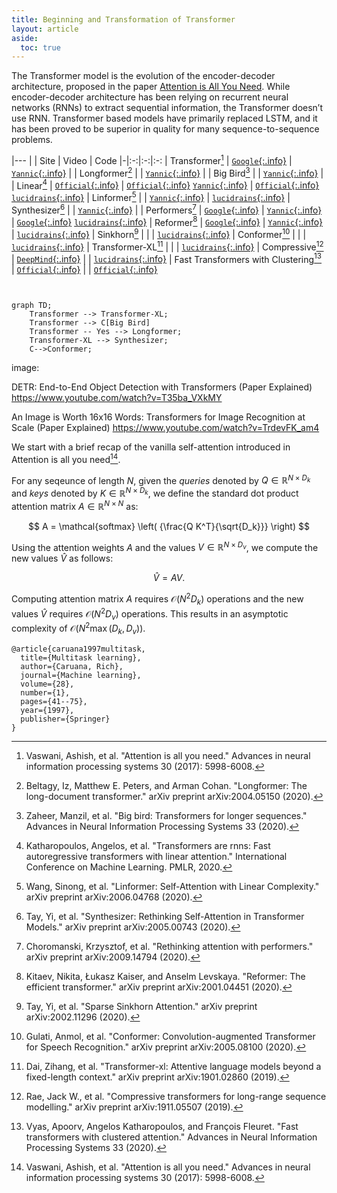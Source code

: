```yaml
---
title: Beginning and Transformation of Transformer
layout: article
aside:
  toc: true
---
```


The Transformer model is the evolution of the encoder-decoder architecture, proposed in the paper [Attention is All You Need](https://arxiv.org/abs/1706.03762). While encoder-decoder architecture has been relying on recurrent neural networks (RNNs) to extract sequential information, the Transformer doesn’t use RNN. Transformer based models have primarily replaced LSTM, and it has been proved to be superior in quality for many sequence-to-sequence problems.

<!--more-->


|---
| | Site | Video | Code
|-|:-:|:-:|:-:
| Transformer[^vaswani2017attention] | [`Google`{:.info}](https://ai.googleblog.com/2017/08/transformer-novel-neural-network.html) | [`Yannic`{:.info}](https://www.youtube.com/watch?v=iDulhoQ2pro) | 
| Longformer[^beltagy2020longformer] | | [`Yannic`{:.info}](https://www.youtube.com/watch?v=_8KNb5iqblE) |
| Big Bird[^zaheer2020big] | | [`Yannic`{:.info}](https://www.youtube.com/watch?v=WVPE62Gk3EM) |
| Linear[^katharopoulos2020transformers] | [`Official`{:.info}](https://linear-transformers.com/) | [`Official`{:.info}](https://www.youtube.com/watch?v=KBWh7XCUAi8) [`Yannic`{:.info}](https://www.youtube.com/watch?v=hAooAOFRsYc) | [`Official`{:.info}](https://github.com/idiap/fast-transformers) [`lucidrains`{:.info}](https://github.com/lucidrains/linear-attention-transformer)
| Linformer[^wang2020linformer] | | [`Yannic`{:.info}](https://www.youtube.com/watch?v=-_2AF9Lhweo) | [`lucidrains`{:.info}](https://github.com/lucidrains/linformer)
| Synthesizer[^tay2020synthesizer] | | [`Yannic`{:.info}](https://www.youtube.com/watch?v=q7QP_lfqnQM) |
| Performers[^choromanski2020rethinking] | [`Google`{:.info}](https://ai.googleblog.com/2020/10/rethinking-attention-with-performers.html) | [`Yannic`{:.info}](https://www.youtube.com/watch?v=xJrKIPwVwGM) | [`Google`{:.info}](https://github.com/google-research/google-research/tree/master/performer) [`lucidrains`{:.info}](https://github.com/lucidrains/performer-pytorch)
| Reformer[^kitaev2020reformer] | [`Google`{:.info}](https://ai.googleblog.com/2020/01/reformer-efficient-transformer.html) | [`Yannic`{:.info}](https://www.youtube.com/watch?v=i4H0kjxrias) | [`lucidrains`{:.info}](https://github.com/lucidrains/reformer-pytorch)
| Sinkhorn[^tay2020sparse] | | | [`lucidrains`{:.info}](https://github.com/lucidrains/sinkhorn-transformer)
| Conformer[^gulati2020conformer] | | | [`lucidrains`{:.info}](https://github.com/lucidrains/conformer)
| Transformer-XL[^dai2019transformer] | | | [`lucidrains`{:.info}](https://github.com/lucidrains/memory-transformer-xl)
| Compressive[^rae2019compressive] | [`DeepMind`{:.info}](https://deepmind.com/blog/article/A_new_model_and_dataset_for_long-range_memory) | | [`lucidrains`{:.info}](https://github.com/lucidrains/compressive-transformer-pytorch)
| Fast Transformers with Clustering[^vyas2020fast] | [`Official`{:.info}](https://clustered-transformers.github.io/) |  | [`Official`{:.info}](https://github.com/idiap/fast-transformers)

```mermaid


graph TD;
    Transformer --> Transformer-XL;
    Transformer --> C[Big Bird]
    Transformer -- Yes --> Longformer;
    Transformer-XL --> Synthesizer;
    C-->Conformer;
```



image:

DETR: End-to-End Object Detection with Transformers (Paper Explained)
https://www.youtube.com/watch?v=T35ba_VXkMY

An Image is Worth 16x16 Words: Transformers for Image Recognition at Scale (Paper Explained)
https://www.youtube.com/watch?v=TrdevFK_am4

We start with a brief recap of the vanilla self-attention introduced in Attention is all you need[^vaswani2017attention].

For any seqeunce of length $N$, given the  *queries* denoted by $Q \in \mathbb{R}^{N \times D_k}$ and *keys* denoted by $K \in \mathbb{R}^{N \times D_k}$,  we define the standard dot product attention matrix $A \in \mathbb{R}^{N \times N}$ as:


$$
A = \mathcal{softmax} \left( {\frac{Q K^T}{\sqrt{D_k}}} \right)
$$
    

Using the attention weights $A$ and the values $V \in \mathbb{R}^{N \times
D_v}$, we compute the new values $\hat{V}$ as follows:

$$
\hat{V} = A V.
$$

Computing attention matrix $A$ requires $\mathcal{O}({N^2 D_k})$ operations and the new values $\hat{V}$ requires $\mathcal{O}({N^2 D_v})$ operations. This results in an asymptotic complexity of $\mathcal{O}({N^2 \max \left(D_k, D_v\right)})$.


```
@article{caruana1997multitask,
  title={Multitask learning},
  author={Caruana, Rich},
  journal={Machine learning},
  volume={28},
  number={1},
  pages={41--75},
  year={1997},
  publisher={Springer}
}
```

[^beltagy2020longformer]: Beltagy, Iz, Matthew E. Peters, and Arman Cohan. "Longformer: The long-document transformer." arXiv preprint arXiv:2004.05150 (2020).
[^zaheer2020big]: Zaheer, Manzil, et al. "Big bird: Transformers for longer sequences." Advances in Neural Information Processing Systems 33 (2020).
[^katharopoulos2020transformers]: Katharopoulos, Angelos, et al. "Transformers are rnns: Fast autoregressive transformers with linear attention." International Conference on Machine Learning. PMLR, 2020.
[^wang2020linformer]: Wang, Sinong, et al. "Linformer: Self-Attention with Linear Complexity." arXiv preprint arXiv:2006.04768 (2020).
[^beltagy2020longformer]: Beltagy, Iz, Matthew E. Peters, and Arman Cohan. "Longformer: The long-document transformer." arXiv preprint arXiv:2004.05150 (2020).
[^tay2020synthesizer]: Tay, Yi, et al. "Synthesizer: Rethinking Self-Attention in Transformer Models." arXiv preprint arXiv:2005.00743 (2020).
[^choromanski2020rethinking]: Choromanski, Krzysztof, et al. "Rethinking attention with performers." arXiv preprint arXiv:2009.14794 (2020).
[^kitaev2020reformer]: Kitaev, Nikita, Łukasz Kaiser, and Anselm Levskaya. "Reformer: The efficient transformer." arXiv preprint arXiv:2001.04451 (2020).
[^vaswani2017attention]: Vaswani, Ashish, et al. "Attention is all you need." Advances in neural information processing systems 30 (2017): 5998-6008.
[^tay2020sparse]: Tay, Yi, et al. "Sparse Sinkhorn Attention." arXiv preprint arXiv:2002.11296 (2020).
[^gulati2020conformer]: Gulati, Anmol, et al. "Conformer: Convolution-augmented Transformer for Speech Recognition." arXiv preprint arXiv:2005.08100 (2020).
[^dai2019transformer]: Dai, Zihang, et al. "Transformer-xl: Attentive language models beyond a fixed-length context." arXiv preprint arXiv:1901.02860 (2019).
[^rae2019compressive]: Rae, Jack W., et al. "Compressive transformers for long-range sequence modelling." arXiv preprint arXiv:1911.05507 (2019).
[^vyas2020fast]: Vyas, Apoorv, Angelos Katharopoulos, and François Fleuret. "Fast transformers with clustered attention." Advances in Neural Information Processing Systems 33 (2020).